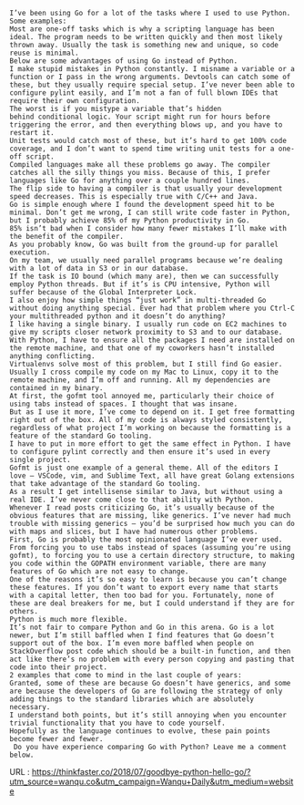     
    I’ve been using Go for a lot of the tasks where I used to use Python.  
    Some examples:  
    Most are one-off tasks which is why a scripting language has been ideal. The program needs to be written quickly and then most likely thrown away. Usually the task is something new and unique, so code reuse is minimal.  
    Below are some advantages of using Go instead of Python.  
    I make stupid mistakes in Python constantly. I misname a variable or a function or I pass in the wrong arguments. Devtools can catch some of these, but they usually require special setup. I’ve never been able to configure pylint easily, and I’m not a fan of full blown IDEs that require their own configuration.  
    The worst is if you mistype a variable that’s hidden behind conditional logic. Your script might run for hours before triggering the error, and then everything blows up, and you have to restart it.  
    Unit tests would catch most of these, but it’s hard to get 100% code coverage, and I don’t want to spend time writing unit tests for a one-off script.  
    Compiled languages make all these problems go away. The compiler catches all the silly things you miss. Because of this, I prefer languages like Go for anything over a couple hundred lines.  
    The flip side to having a compiler is that usually your development speed decreases. This is especially true with C/C++ and Java.  
    Go is simple enough where I found the development speed hit to be minimal. Don’t get me wrong, I can still write code faster in Python, but I probably achieve 85% of my Python productivity in Go.  
    85% isn’t bad when I consider how many fewer mistakes I’ll make with the benefit of the compiler.  
    As you probably know, Go was built from the ground-up for parallel execution.  
    On my team, we usually need parallel programs because we’re dealing with a lot of data in S3 or in our database.  
    If the task is IO bound (which many are), then we can successfully employ Python threads. But if it’s is CPU intensive, Python will suffer because of the Global Interpreter Lock.  
    I also enjoy how simple things “just work” in multi-threaded Go without doing anything special. Ever had that problem where you Ctrl-C your multithreaded python and it doesn’t do anything?  
    I like having a single binary. I usually run code on EC2 machines to give my scripts closer network proximity to S3 and to our database. With Python, I have to ensure all the packages I need are installed on the remote machine, and that one of my coworkers hasn’t installed anything conflicting.  
    Virtualenvs solve most of this problem, but I still find Go easier.  
    Usually I cross compile my code on my Mac to Linux, copy it to the remote machine, and I’m off and running. All my dependencies are contained in my binary.  
    At first, the gofmt tool annoyed me, particularly their choice of using tabs instead of spaces. I thought that was insane.  
    But as I use it more, I’ve come to depend on it. I get free formatting right out of the box. All of my code is always styled consistently, regardless of what project I’m working on because the formatting is a feature of the standard Go tooling.  
    I have to put in more effort to get the same effect in Python. I have to configure pylint correctly and then ensure it’s used in every single project.  
    Gofmt is just one example of a general theme. All of the editors I love – VSCode, vim, and Sublime Text, all have great Golang extensions that take advantage of the standard Go tooling.  
    As a result I get intellisense similar to Java, but without using a real IDE. I’ve never come close to that ability with Python.  
    Whenever I read posts criticizing Go, it’s usually because of the obvious features that are missing, like generics. I’ve never had much trouble with missing generics – you’d be surprised how much you can do with maps and slices, but I have had numerous other problems.  
    First, Go is probably the most opinionated language I’ve ever used. From forcing you to use tabs instead of spaces (assuming you’re using gofmt), to forcing you to use a certain directory structure, to making you code within the GOPATH environment variable, there are many features of Go which are not easy to change.  
    One of the reasons it’s so easy to learn is because you can’t change these features. If you don’t want to export every name that starts with a capital letter, then too bad for you. Fortunately, none of these are deal breakers for me, but I could understand if they are for others.  
    Python is much more flexible.  
    It’s not fair to compare Python and Go in this arena. Go is a lot newer, but I’m still baffled when I find features that Go doesn’t support out of the box. I’m even more baffled when people on StackOverflow post code which should be a built-in function, and then act like there’s no problem with every person copying and pasting that code into their project.  
    2 examples that come to mind in the last couple of years:  
    Granted, some of these are because Go doesn’t have generics, and some are because the developers of Go are following the strategy of only adding things to the standard libraries which are absolutely necessary.  
    I understand both points, but it’s still annoying when you encounter trivial functionality that you have to code yourself.  
    Hopefully as the language continues to evolve, these pain points become fewer and fewer.  
     Do you have experience comparing Go with Python? Leave me a comment below.  
    
  URL : https://thinkfaster.co/2018/07/goodbye-python-hello-go/?utm_source=wanqu.co&utm_campaign=Wanqu+Daily&utm_medium=website